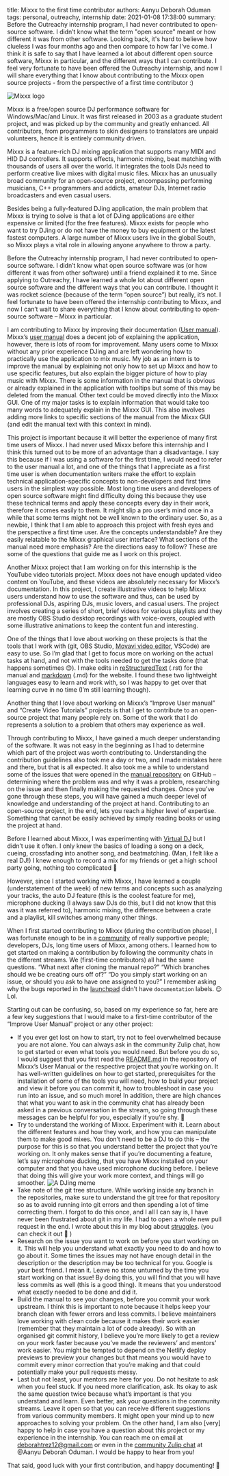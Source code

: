 title: Mixxx to the first time contributor
authors: Aanyu Deborah Oduman
tags: personal, outreachy, internship
date: 2021-01-08 17:38:00
summary: Before the Outreachy internship program, I had never contributed to open-source software. I didn’t know what the term "open source" meant or how different it was from other software. Looking back, it's hard to believe how clueless I was four months ago and then compare to how far I've come. I think it is safe to say that I have learned a lot about different open source software, Mixxx in particular, and the different ways that I can contribute. I feel very fortunate to have been offered the Outreachy internship, and now I will share everything that I know about contributing to the Mixxx open source projects - from the perspective of a first time contributor :)

![Mixxx logo]({static}/images/news/mixxx_logo.png)

Mixxx is a free/open source DJ performance software for Windows/Mac/and Linux. It was first released in 2003 as a graduate student project, and was picked up by the community and greatly enhanced. All contributors, from programmers to skin designers to translators are unpaid volunteers, hence it is entirely community driven.

Mixxx is a feature-rich DJ mixing application that supports many MIDI and HID DJ controllers.
It supports effects, harmonic mixing, beat matching with thousands of users all over the world.
It integrates the tools DJs need to perform creative live mixes with digital music files.
Mixxx has an unusually broad community for an open-source project, encompassing performing musicians, C++ programmers and addicts, amateur DJs, Internet radio broadcasters and even casual users.

Besides being a fully-featured DJing application, the main problem that Mixxx is trying to solve is that a lot of DJing applications are either expensive or limited (for the free features).
Mixxx exists for people who want to try DJing or do not have the money to buy equipment or the latest fastest computers.
A large number of Mixxx users live in the global South, so Mixxx plays a vital role in allowing anyone anywhere to throw a party.

Before the Outreachy internship program, I had never contributed to open-source software.
I didn’t know what open source software was (or how different it was from other software) until a friend explained it to me. Since applying to Outreachy, I have learned a whole lot about different open source software and the different ways that you can contribute.
I thought it was rocket science (because of the term “open source”) but really, it’s not.
I feel fortunate to have been offered the internship contributing to Mixxx, and now I can’t wait to share everything that I know about contributing to open-source software – Mixxx in particular.

I am contributing to Mixxx by improving their documentation ([User manual](https://manual.mixxx.org/2.2/en/)).
Mixxx’s [user manual](https://manual.mixxx.org/2.2/en/) does a decent job of explaining the application, however, there is lots of room for improvement.
Many users come to Mixxx without any prior experience DJing and are left wondering how to practically use the application to mix music.
My job as an intern is to improve the manual by explaining not only how to set up Mixxx and how to use specific features, but also explain the bigger picture of how to play music with Mixxx.
There is some information in the manual that is obvious or already explained in the application with tooltips but some of this may be deleted from the manual.
Other text could be moved directly into the Mixxx GUI. One of my major tasks is to explain information that would take too many words to adequately explain in the Mixxx GUI.
This also involves adding more links to specific sections of the manual from the Mixxx GUI (and edit the manual text with this context in mind).

This project is important because it will better the experience of many first time users of Mixxx.
I had never used Mixxx before this internship and I think this turned out to be more of an advantage than a disadvantage.
I say this because if I was using a software for the first time, I would need to refer to the user manual a lot, and one of the things that I appreciate as a first time user is when documentation writers make the effort to explain technical application-specific concepts to non-developers and first time users in the simplest way possible.
Most long time users and developers of open source software might find difficulty doing this because they use these technical terms and apply these concepts every day in their work, therefore it comes easily to them.
It might slip a pro user’s mind once in a while that some terms might not be well known to the ordinary user.
So, as a newbie, I think that I am able to approach this project with fresh eyes and the perspective a first time user.
Are the concepts understandable? Are they easily relatable to the Mixxx graphical user interface? What sections of the manual need more emphasis? Are the directions easy to follow?
These are some of the questions that guide me as I work on this project.

Another Mixxx project that I am working on for this internship is the YouTube video tutorials project.
Mixxx does not have enough updated video content on YouTube, and these videos are absolutely necessary for Mixxx’s documentation.
In this project, I create illustrative videos to help Mixxx users understand how to use the software and thus, can be used by professional DJs, aspiring DJs, music lovers, and casual users.
The project involves creating a series of short, brief videos for various playlists and they are mostly OBS Studio desktop recordings with voice-overs, coupled with some illustrative animations to keep the content fun and interesting.

One of the things that I love about working on these projects is that the tools that I work with (git, OBS Studio, [Movavi video editor](https://www.movavi.com/videoeditor/), VSCode) are easy to use.
So I’m glad that I get to focus more on working on the actual tasks at hand, and not with the tools needed to get the tasks done (that happens sometimes 😊).
I make edits in [reStructuredText](https://docutils.sourceforge.io/rst.html) (.rst) for the manual and [markdown](https://www.markdownguide.org/basic-syntax/) (.md) for the website.
I found these two lightweight languages easy to learn and work with, so I was happy to get over that learning curve in no time (I’m still learning though).

Another thing that I love about working on Mixxx’s “Improve User manual” and “Create Video Tutorials” projects is that I get to contribute to an open-source project that many people rely on.
Some of the work that I do represents a solution to a problem that others may experience as well.

Through contributing to Mixxx, I have gained a much deeper understanding of the software.
It was not easy in the beginning as I had to determine which part of the project was worth contributing to.
Understanding the contribution guidelines also took me a day or two, and I made mistakes here and there, but that is all expected.
It also took me a while to understand some of the issues that were opened in the [manual repository](https://github.com/mixxxdj/manual) on GitHub – determining where the problem was and why it was a problem, researching on the issue and then finally making the requested changes.
Once you’ve gone through these steps, you will have gained a much deeper level of knowledge and understanding of the project at hand.
Contributing to an open-source project, in the end, lets you reach a higher level of expertise. Something that cannot be easily achieved by simply reading books or using the project at hand.

Before I learned about Mixxx, I was experimenting with [Virtual DJ](https://www.virtualdj.com/) but I didn’t use it often.
I only knew the basics of loading a song on a deck, cueing, crossfading into another song, and beatmatching. (Man, I felt like a real DJ!)
I knew enough to record a mix for my friends or get a high school party going, nothing too complicated 🙂

However, since I started working with Mixxx, I have learned a couple (understatement of the week) of new terms and concepts such as analyzing your tracks, the auto DJ feature (this is the coolest feature for me), microphone ducking (I always saw DJs do this, but I did not know that this was it was referred to), harmonic mixing, the difference between a crate and a playlist, kill switches among many other things.

When I first started contributing to Mixxx (during the contribution phase), I was fortunate enough to be in a [community](https://mixxx.zulipchat.com/) of really supportive people; developers, DJs, long time users of Mixxx, among others.
I learned how to get started on making a contribution by following the community chats in the different streams.
We (first-time contributors) all had the same questions.
“What next after cloning the manual repo?” “Which branches should we be creating ours off of?”
“Do you simply start working on an issue, or should you ask to have one assigned to you?”
I remember asking why the bugs reported in the [launchpad](https://bugs.launchpad.net/mixxx/+bugs) didn’t have `documentation` labels. 😌 Lol.

Starting out can be confusing, so, based on my experience so far,  here are a few key suggestions that I would make to a first-time contributor of the “Improve User Manual” project or any other project:

- If you ever get lost on how to start, try not to feel overwhelmed because you are not alone.
    You can always ask in the community Zulip chat, how to get started or even what tools you would need.
    But before you do so, I would suggest that you first read the [README.md](https://github.com/mixxxdj/manual#mixxx-user-manual) in the repository of Mixxx’s User Manual or the respective project that you’re working on.
    It has well-written guidelines on how to get started, prerequisites for the installation of some of the tools you will need, how to build your project and view it before you can commit it, how to troubleshoot in case you run into an issue, and so much more!
    In addition, there are high chances that what you want to ask in the community chat has already been asked in a previous conversation in the stream, so going through these messages can be helpful for you, especially if you’re shy. 🙂
- Try to understand the working of Mixxx. Experiment with it.
    Learn about the different features and how they work, and how you can manipulate them to make good mixes.
    You don’t need to be a DJ to do this – the purpose for this is so that you understand better the project that you’re working on.
    It only makes sense that if you’re documenting a feature, let’s say microphone ducking, that you have Mixxx installed on your computer and that you have used microphone ducking before.
    I believe that doing this will give your work more context, and things will go smoother.
![A DJing meme]({static}/images/news/bass_meme.png)
- Take note of the git tree structure.
    While working inside any branch in the repositories, make sure to understand the git tree for that repository so as to avoid running into git errors and then spending a lot of time correcting them.
    I forgot to do this once, and I all I can say is, I have never been frustrated about git in my life. I had to open a whole new pull request in the end. I wrote about this in my blog about [struggles]({filename}/news/2020-12-17-struggles.md). (you can check it out 🙂 )
- Research on the issue you want to work on before you start working on it.
    This will help you understand what exactly you need to do and how to go about it.
    Some times the issues may not have enough detail in the description or the description may be too technical for you.
    Google is your best friend. I mean it.
    Leave no stone unturned by the time you start working on that issue!
    By doing this, you will find that you will have less commits as well (this is a good thing). It means that you understood what exactly needed to be done and did it.
- Build the manual to see your changes, before you commit your work upstream.
    I think this is important to note because it helps keep your branch clean with fewer errors and less commits.
    I believe maintainers love working with clean code because it makes their work easier (remember that they maintain a lot of code already).
    So with an organised git commit history, I believe you’re more likely to get a review on your work faster because you’ve made the reviewers’ and mentors’ work easier.
    You might be tempted to depend on the Netlify deploy previews to preview your changes but that means you would have to commit every minor correction that you’re making and that could potentially make your pull requests messy.
- Last but not least, your mentors are here for you. Do not hesitate to ask when you feel stuck. If you need more clarification, ask.
    Its okay to ask the same question twice because what’s important is that you understand and learn. Even better, ask your questions in the community streams.
    Leave it open so that you can receive different suggestions from various community members.
    It might open your mind up to new approaches to solving your problem.
    On the other hand, I am also [very] happy to help in case you have a question about this project or my experience in the internship.
    You can reach me on email at deborahtrez12@gmail.com or even in the [community Zulip chat](https://mixxx.zulipchat.com/) at @Aanyu Deborah Oduman.
    I would be happy to hear from you!

That said, good luck with your first contribution, and happy documenting! 🙂
